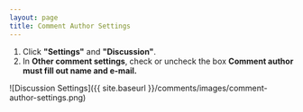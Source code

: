 ```yaml
---
layout: page
title: Comment Author Settings
---
```


1. Click **"Settings"** and **"Discussion"**.
2. In **Other comment settings**, check or uncheck the box **Comment author must fill out name and e-mail.**

![Discussion Settings]({{ site.baseurl }}/comments/images/comment-author-settings.png)
